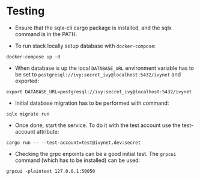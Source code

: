 # Testing

* Ensure that the sqlx-cli cargo package is installed, and the sqlx command is in the PATH.

* To run stack locally setup database with `docker-compose`:
```
docker-compose up -d
```

* When database is up the local `DATABASE_URL` environment variable has to be set to `postgresql://ivy:secret_ivy@localhost:5432/ivynet` and exported:
```
export DATABASE_URL=postgresql://ivy:secret_ivy@localhost:5432/ivynet
```
* Initial database migration has to be performed with command:
```
sqlx migrate run
```
* Once done, start the service. To do it with the test account use the test-account attribute:
```
cargo run -- --test-account=test@ivynet.dev:secret
```
* Checking the grpc enpoints can be a good initial test. The `grpcui` command (which has to be installed) can be used:
```
grpcui -plaintext 127.0.0.1:50050
```
